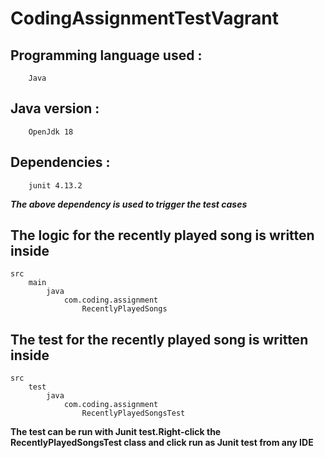 # CodingAssignmentTestVagrant
## Programming language used : 
        Java
## Java version : 
        OpenJdk 18
## Dependencies :
        junit 4.13.2
***The above dependency is used to trigger the test cases***
## The logic for the recently played song is written inside
    src
        main
            java
                com.coding.assignment
                    RecentlyPlayedSongs
## The test for the recently played song is written inside
    src
        test
            java
                com.coding.assignment
                    RecentlyPlayedSongsTest
**The test can be run with Junit test.Right-click the RecentlyPlayedSongsTest class and click run as Junit test from any IDE**
    
